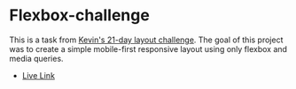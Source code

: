 # Flexbox-challenge

 This is a task from [Kevin's 21-day layout challenge](https://courses.kevinpowell.co/view/courses/conquering-responsive-layouts). The goal of this project was to create a simple mobile-first responsive layout using only flexbox and media queries.
 * [Live Link](https://omkaushik71.github.io/flexbox-challenge/)
